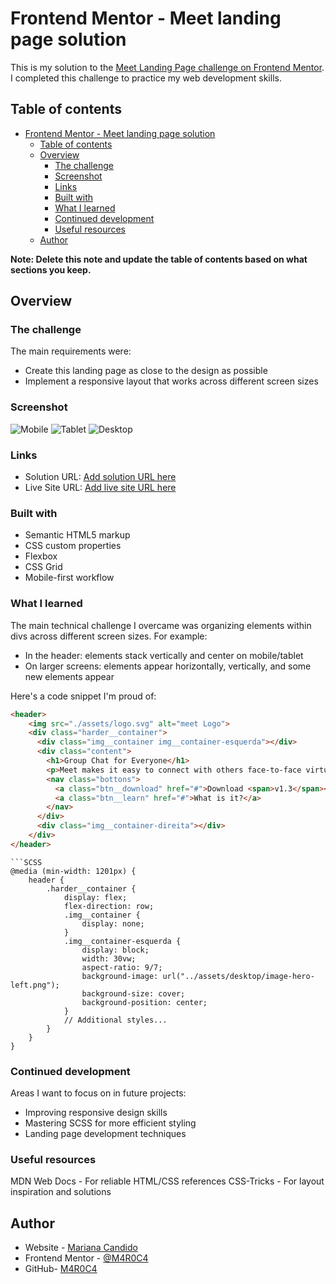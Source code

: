 # Frontend Mentor - Meet landing page solution

This is my solution to the [Meet Landing Page challenge on Frontend Mentor](https://www.frontendmentor.io/challenges/meet-landing-page-rbTDS6OUR). I completed this challenge to practice my web development skills.

## Table of contents

- [Frontend Mentor - Meet landing page solution](#frontend-mentor---meet-landing-page-solution)
  - [Table of contents](#table-of-contents)
  - [Overview](#overview)
    - [The challenge](#the-challenge)
    - [Screenshot](#screenshot)
    - [Links](#links)
    - [Built with](#built-with)
    - [What I learned](#what-i-learned)
    - [Continued development](#continued-development)
    - [Useful resources](#useful-resources)
  - [Author](#author)

**Note: Delete this note and update the table of contents based on what sections you keep.**

## Overview

### The challenge

The main requirements were:
- Create this landing page as close to the design as possible
- Implement a responsive layout that works across different screen sizes

### Screenshot

![Mobile](./screenshots/mobile.png)
![Tablet](./screenshots/Tablet.png)
![Desktop](./screenshots/Desktop.png)


### Links

- Solution URL: [Add solution URL here](https://your-solution-url.com)
- Live Site URL: [Add live site URL here](https://your-live-site-url.com)


### Built with

- Semantic HTML5 markup
- CSS custom properties
- Flexbox
- CSS Grid
- Mobile-first workflow



### What I learned

The main technical challenge I overcame was organizing elements within divs across different screen sizes. For example:
- In the header: elements stack vertically and center on mobile/tablet
- On larger screens: elements appear horizontally, vertically, and some new elements appear

Here's a code snippet I'm proud of:

```html
<header>
    <img src="./assets/logo.svg" alt="meet Logo">
    <div class="harder__container">
      <div class="img__container img__container-esquerda"></div>
      <div class="content">
        <h1>Group Chat for Everyone</h1>
        <p>Meet makes it easy to connect with others face-to-face virtually...</p>
        <nav class="bottons">
          <a class="btn__download" href="#">Download <span>v1.3</span></a>
          <a class="btn__learn" href="#">What is it?</a>
        </nav>
      </div>
      <div class="img__container-direita"></div>
    </div>
</header>
```
```
```SCSS
@media (min-width: 1201px) {
    header {
        .harder__container {
            display: flex;
            flex-direction: row;
            .img__container {
                display: none;
            }
            .img__container-esquerda {
                display: block;
                width: 30vw;
                aspect-ratio: 9/7;
                background-image: url("../assets/desktop/image-hero-left.png");
                background-size: cover;
                background-position: center;
            }
            // Additional styles...
        }
    }
}
```

### Continued development

Areas I want to focus on in future projects:
- Improving responsive design skills
- Mastering SCSS for more efficient styling
- Landing page development techniques

### Useful resources

MDN Web Docs - For reliable HTML/CSS references
CSS-Tricks - For layout inspiration and solutions

## Author

- Website - [Mariana Candido](https://my-page-portifolio-i04g89cc8-mariana-candidos-projects.vercel.app/)
- Frontend Mentor - [@M4R0C4](https://www.frontendmentor.io/profile/M4R0C4)
- GitHub- [M4R0C4](https://github.com/M4R0C4)



